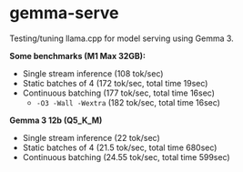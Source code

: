 # gemma-serve

Testing/tuning llama.cpp for model serving using Gemma 3.

**Some benchmarks (M1 Max 32GB):**

* Single stream inference (108 tok/sec)
* Static batches of 4 (172 tok/sec, total time 19sec)
* Continuous batching (177 tok/sec, total time 16sec)
  * `-O3 -Wall -Wextra` (182 tok/sec, total time 16sec)


**Gemma 3 12b (Q5_K_M)**

* Single stream inference (22 tok/sec)
* Static batches of 4 (21.5 tok/sec, total time 680sec)
* Continuous batching (24.55 tok/sec, total time 599sec)
